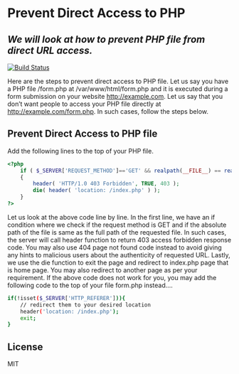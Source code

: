 # Prevent Direct Access to PHP
## _We will look at how to prevent PHP file from direct URL access._



[![Build Status](https://travis-ci.org/joemccann/dillinger.svg?branch=master)](https://travis-ci.org/joemccann/dillinger)



Here are the steps to prevent direct access to PHP file. Let us say you have a PHP file /form.php at /var/www/html/form.php and it is executed during a form submission on your website http://example.com. Let us say that you don’t want people to access your PHP file directly at http://example.com/form.php. In such cases, follow the steps below.

## Prevent Direct Access to PHP file
Add the following lines to the top of your PHP file.



```php
<?php
    if ( $_SERVER['REQUEST_METHOD']=='GET' && realpath(__FILE__) == realpath( $_SERVER['SCRIPT_FILENAME'] ) )
    {        
        header( 'HTTP/1.0 403 Forbidden', TRUE, 403 );
        die( header( 'location: /index.php' ) );
    }
?>
```

Let us look at the above code line by line.
In the first line, we have an if condition where we check if the request method is GET and if the absolute path of the file is same as the full path of the requested file.
In such cases, the server will call header function to return 403 access forbidden response code. You may also use 404 page not found code instead to avoid giving any hints to malicious users about the authenticity of requested URL.
Lastly, we use the die function to exit the page and redirect to index.php page that is home page. You may also redirect to another page as per your requirement.
If the above code does not work for you, you may add the following code to the top of your file form.php instead....
```sh
if(!isset($_SERVER['HTTP_REFERER'])){
    // redirect them to your desired location
    header('location: /index.php');
    exit;
}
```
## License
MIT
